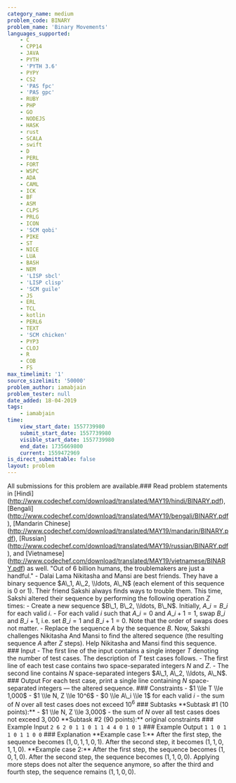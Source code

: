 ```yaml
---
category_name: medium
problem_code: BINARY
problem_name: 'Binary Movements'
languages_supported:
    - C
    - CPP14
    - JAVA
    - PYTH
    - 'PYTH 3.6'
    - PYPY
    - CS2
    - 'PAS fpc'
    - 'PAS gpc'
    - RUBY
    - PHP
    - GO
    - NODEJS
    - HASK
    - rust
    - SCALA
    - swift
    - D
    - PERL
    - FORT
    - WSPC
    - ADA
    - CAML
    - ICK
    - BF
    - ASM
    - CLPS
    - PRLG
    - ICON
    - 'SCM qobi'
    - PIKE
    - ST
    - NICE
    - LUA
    - BASH
    - NEM
    - 'LISP sbcl'
    - 'LISP clisp'
    - 'SCM guile'
    - JS
    - ERL
    - TCL
    - kotlin
    - PERL6
    - TEXT
    - 'SCM chicken'
    - PYP3
    - CLOJ
    - R
    - COB
    - FS
max_timelimit: '1'
source_sizelimit: '50000'
problem_author: iamabjain
problem_tester: null
date_added: 18-04-2019
tags:
    - iamabjain
time:
    view_start_date: 1557739980
    submit_start_date: 1557739980
    visible_start_date: 1557739980
    end_date: 1735669800
    current: 1559472969
is_direct_submittable: false
layout: problem
---
```

All submissions for this problem are available.\### Read problem statements in \[Hindi\](http://www.codechef.com/download/translated/MAY19/hindi/BINARY.pdf), \[Bengali\](http://www.codechef.com/download/translated/MAY19/bengali/BINARY.pdf), \[Mandarin Chinese\](http://www.codechef.com/download/translated/MAY19/mandarin/BINARY.pdf), \[Russian\](http://www.codechef.com/download/translated/MAY19/russian/BINARY.pdf), and \[Vietnamese\](http://www.codechef.com/download/translated/MAY19/vietnamese/BINARY.pdf) as well. "Out of 6 billion humans, the troublemakers are just a handful." - Dalai Lama Nikitasha and Mansi are best friends. They have a binary sequence $A\_1, A\_2, \\ldots, A\_N$ (each element of this sequence is $0$ or $1$). Their friend Sakshi always finds ways to trouble them. This time, Sakshi altered their sequence by performing the following operation $Z$ times: - Create a new sequence $B\_1, B\_2, \\ldots, B\_N$. Initially, $A\_i = B\_i$ for each valid $i$. - For each valid $i$ such that $A\_i = 0$ and $A\_{i+1} = 1$, swap $B\_i$ and $B\_{i+1}$, i.e. set $B\_i = 1$ and $B\_{i+1} = 0$. Note that the order of swaps does not matter. - Replace the sequence $A$ by the sequence $B$. Now, Sakshi challenges Nikitasha And Mansi to find the altered sequence (the resulting sequence $A$ after $Z$ steps). Help Nikitasha and Mansi find this sequence. ### Input - The first line of the input contains a single integer $T$ denoting the number of test cases. The description of $T$ test cases follows. - The first line of each test case contains two space-separated integers $N$ and $Z$. - The second line contains $N$ space-separated integers $A\_1, A\_2, \\ldots, A\_N$. ### Output For each test case, print a single line containing $N$ space-separated integers — the altered sequence. ### Constraints - $1 \\le T \\le 1,000$ - $1 \\le N, Z \\le 10^6$ - $0 \\le A\_i \\le 1$ for each valid $i$ - the sum of $N$ over all test cases does not exceed $10^6$ ### Subtasks \*\*Subtask #1 (10 points):\*\* - $1 \\le N, Z \\le 3,000$ - the sum of $N$ over all test cases does not exceed $3,000$ \*\*Subtask #2 (90 points):\*\* original constraints ### Example Input ``` 2 6 2 0 1 1 0 1 1 4 4 0 1 0 1 ``` ### Example Output ``` 1 1 0 1 1 0 1 1 0 0 ``` ### Explanation \*\*Example case 1:\*\* After the first step, the sequence becomes $(1, 0, 1, 1, 0, 1)$. After the second step, it becomes $(1, 1, 0, 1, 1, 0)$. \*\*Example case 2:\*\* After the first step, the sequence becomes $(1, 0, 1, 0)$. After the second step, the sequence becomes $(1, 1, 0, 0)$. Applying more steps does not alter the sequence anymore, so after the third and fourth step, the sequence remains $(1, 1, 0, 0)$.
